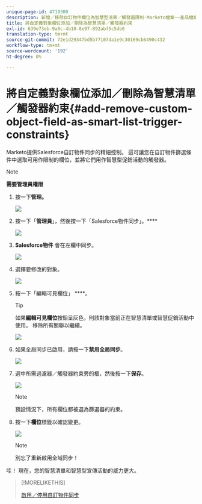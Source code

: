 ```yaml
---
unique-page-id: 4719300
description: 新增／移除自訂物件欄位為智慧型清單／觸發器限制-Marketo檔案——產品檔案
title: 將自定義對象欄位添加／刪除為智慧清單／觸發器約束
exl-id: 639e73eb-9a8c-4b10-8e97-892abf5c5db0
translation-type: tm+mt
source-git-commit: 72e1d29347bd5b77107da1e9c30169cb6490c432
workflow-type: tm+mt
source-wordcount: '192'
ht-degree: 0%

---
```


# 將自定義對象欄位添加／刪除為智慧清單／觸發器約束{#add-remove-custom-object-field-as-smart-list-trigger-constraints}

Marketo提供Salesforce自訂物件同步的精細控制。 這可讓您在自訂物件篩選條件中選取可用作限制的欄位，並將它們用作智慧型促銷活動的觸發器。

>[!NOTE]
>
>**需要管理員權限**

1. 按一下&#x200B;**管理。**

   ![](assets/image2014-12-10-13-3a9-3a47.png)

1. 按一下「**管理員**」，然後按一下「Salesforce物件同步」。****

   ![](assets/image2015-12-11-15-3a11-3a41.png)

1. **Salesforce物件** 會在左欄中同步。

   ![](assets/image2015-12-11-15-3a15-3a15.png)

1. 選擇要修改的對象。

   ![](assets/image2014-12-10-13-3a10-3a11.png)

1. 按一下「編輯可見欄位」 ****。

   >[!TIP]
   >
   >如果&#x200B;**編輯可見欄位**&#x200B;按鈕呈灰色，則該對象當前正在智慧清單或智慧促銷活動中使用。 移除所有關聯以繼續。

   ![](assets/image2014-12-10-13-3a10-3a25.png)

1. 如果全局同步已啟用，請按一下&#x200B;**禁用全局同步**。

   ![](assets/image2014-12-10-13-3a10-3a36.png)

1. 選中所需過濾器／觸發器約束旁的框，然後按一下&#x200B;**保存**。

   ![](assets/image2014-12-10-13-3a10-3a47.png)

   >[!NOTE]
   >
   >預設情況下，所有欄位都被選為篩選器的約束。

1. 按一下&#x200B;**欄位**&#x200B;標籤以確認變更。

   ![](assets/image2014-12-10-13-3a10-3a56.png)

   >[!NOTE]
   >
   >別忘了重新啟用全域同步！

哇！ 現在，您的智慧清單和智慧型宣傳活動的威力更大。

>[!MORELIKETHIS]
>
>[啟用／停用自訂物件同步](/help/marketo/product-docs/crm-sync/salesforce-sync/setup/optional-steps/enable-disable-custom-object-sync.md)
